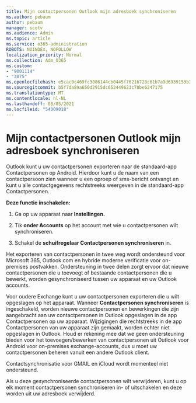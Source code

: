```yaml
---
title: Mijn contactpersonen Outlook mijn adresboek synchroniseren
ms.author: pebaum
author: pebaum
manager: scotv
ms.audience: Admin
ms.topic: article
ms.service: o365-administration
ROBOTS: NOINDEX, NOFOLLOW
localization_priority: Normal
ms.collection: Adm_O365
ms.custom:
- "9001114"
- "3075"
ms.openlocfilehash: e5cac0c469fc3086144cb0445f76216728c61b7a9d6939153b36aacfde095b08
ms.sourcegitcommit: b5f7da89a650d2915dc652449623c78be6247175
ms.translationtype: MT
ms.contentlocale: nl-NL
ms.lasthandoff: 08/05/2021
ms.locfileid: "54009018"
---
```

# <a name="sync-my-outlook-contacts-to-my-address-book"></a>Mijn contactpersonen Outlook mijn adresboek synchroniseren

Outlook kunt u uw contactpersonen exporteren naar de standaard-app Contactpersonen op Android. Hierdoor kunt u de naam van een contactpersoon zien wanneer u een oproep of sms-bericht ontvangt en kunt u alle contactgegevens rechtstreeks weergeven in de standaard-app Contactpersonen.
 
**Deze functie inschakelen:**
 
1. Ga op uw apparaat naar **Instellingen.**

2. Tik **onder Accounts** op het account met wie u contactpersonen wilt synchroniseren.

3. Schakel de **schuifregelaar Contactpersonen synchroniseren** in.
 
Het exporteren van contactpersonen in twee weg wordt ondersteund voor Microsoft 365, Outlook.com en hybride moderne verificatie voor on-premises postvakken. Ondersteuning in twee delen zorgt ervoor dat nieuwe contactpersonen die u toevoegt of bestaande contactpersonen die u bewerkt, worden gesynchroniseerd tussen uw apparaat en uw Outlook accounts.
 
Voor oudere Exchange kunt u uw contactpersonen exporteren die u wilt opgeslagen op het apparaat. Wanneer **Contactpersonen synchroniseren** is ingeschakeld, worden nieuwe contactpersonen en bewerkingen die zijn aangebracht aan uw contactpersonen in Outlook opgeslagen in de app Contactpersonen op uw apparaat. Wijzigingen die rechtstreeks in de app Contactpersonen van uw apparaat zijn gemaakt, worden echter niet opgeslagen in Outlook. Houd er rekening mee dat we geen ondersteuning bieden voor het toevoegen/bewerken van contactpersonen uit Outlook voor Android voor on-premises exchange-accounts, dus u moet uw contactpersonen beheren vanuit een andere Outlook client.
 
Contactsynchronisatie voor GMAIL en iCloud wordt momenteel niet ondersteund.
 
Als u deze gesynchroniseerde contactpersonen wilt verwijderen,  kunt u op elk moment contactpersonen synchroniseren in- of uitschakelen en deze worden uit uw adresboek verwijderd.
